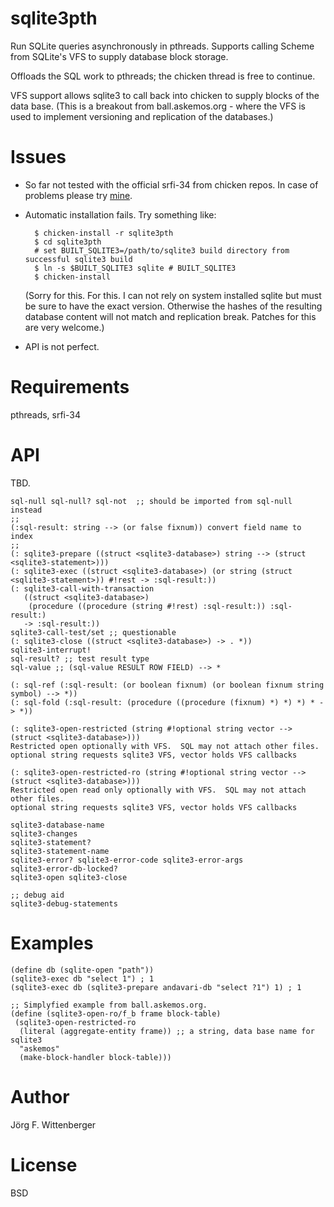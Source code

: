 # sqlite3pth
Run SQLite queries asynchronously in pthreads.  Supports calling Scheme from SQLite's VFS to supply database block storage.

Offloads the SQL work to pthreads; the chicken thread is free to continue.

VFS support allows sqlite3 to call back into chicken to supply blocks
of the data base.  (This is a breakout from ball.askemos.org - where
the VFS is used to implement versioning and replication of the
databases.)

# Issues

* So far not tested with the official srfi-34 from chicken repos.  In
  case of problems please try
  [mine](http://askemos.org/chicken-eggs/index.html).

* Automatic installation fails.  Try something like:

        $ chicken-install -r sqlite3pth
        $ cd sqlite3pth
        # set BUILT_SQLITE3=/path/to/sqlite3 build directory from successful sqlite3 build
        $ ln -s $BUILT_SQLITE3 sqlite # BUILT_SQLITE3
        $ chicken-install

   (Sorry for this.  For this.  I can not rely on system installed
   sqlite but must be sure to have the exact version.  Otherwise the
   hashes of the resulting database content will not match and
   replication break. Patches for this are very welcome.)

* API is not perfect.

# Requirements

pthreads, srfi-34

# API

TBD.

    sql-null sql-null? sql-not  ;; should be imported from sql-null instead
    ;;
    (:sql-result: string --> (or false fixnum)) convert field name to index
    ;;
    (: sqlite3-prepare ((struct <sqlite3-database>) string --> (struct <sqlite3-statement>)))
    (: sqlite3-exec ((struct <sqlite3-database>) (or string (struct <sqlite3-statement>)) #!rest -> :sql-result:))
    (: sqlite3-call-with-transaction
       ((struct <sqlite3-database>)
        (procedure ((procedure (string #!rest) :sql-result:)) :sql-result:)
       -> :sql-result:))
    sqlite3-call-test/set ;; questionable
    (: sqlite3-close ((struct <sqlite3-database>) -> . *))
    sqlite3-interrupt!
    sql-result? ;; test result type
    sql-value ;; (sql-value RESULT ROW FIELD) --> *

    (: sql-ref (:sql-result: (or boolean fixnum) (or boolean fixnum string symbol) --> *))
    (: sql-fold (:sql-result: (procedure ((procedure (fixnum) *) *) *) * -> *))

    (: sqlite3-open-restricted (string #!optional string vector --> (struct <sqlite3-database>)))
    Restricted open optionally with VFS.  SQL may not attach other files.
    optional string requests sqlite3 VFS, vector holds VFS callbacks

    (: sqlite3-open-restricted-ro (string #!optional string vector --> (struct <sqlite3-database>)))
    Restricted open read only optionally with VFS.  SQL may not attach other files.
    optional string requests sqlite3 VFS, vector holds VFS callbacks

    sqlite3-database-name
    sqlite3-changes
    sqlite3-statement?
    sqlite3-statement-name
    sqlite3-error? sqlite3-error-code sqlite3-error-args
    sqlite3-error-db-locked?
    sqlite3-open sqlite3-close

    ;; debug aid
    sqlite3-debug-statements

# Examples

    (define db (sqlite-open "path"))
    (sqlite3-exec db "select 1") ; 1
    (sqlite3-exec db (sqlite3-prepare andavari-db "select ?1") 1) ; 1

    ;; Simplyfied example from ball.askemos.org.
    (define (sqlite3-open-ro/f_b frame block-table)
     (sqlite3-open-restricted-ro
      (literal (aggregate-entity frame)) ;; a string, data base name for sqlite3
      "askemos"
      (make-block-handler block-table)))


# Author

Jörg F. Wittenberger

# License

BSD
